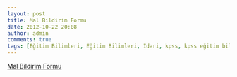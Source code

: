 ```yaml
---
layout: post
title: Mal Bildirim Formu
date: 2012-10-22 20:08
author: admin
comments: true
tags: [Eğitim Bilimleri, Eğitim Bilimleri, İdari, kpss, kpss eğitim bilimleri]
---
```

<a href="http://egitimvaktim.com/dosyalar/2012/10/MAL-BİLDİRİMİ.doc">Mal Bildirim Formu</a>
